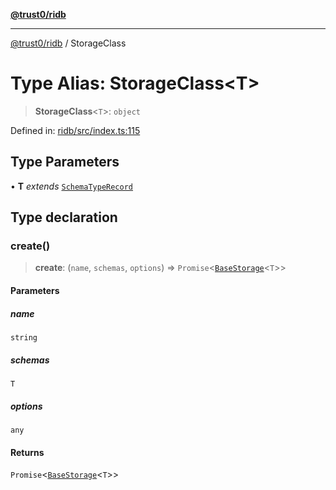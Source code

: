 [**@trust0/ridb**](../README.md)

***

[@trust0/ridb](../README.md) / StorageClass

# Type Alias: StorageClass\<T\>

> **StorageClass**\<`T`\>: `object`

Defined in: [ridb/src/index.ts:115](https://github.com/trust0-project/RIDB/blob/125aa0eca6de68c978711392b9d4b7177ba9d5e9/packages/ridb/src/index.ts#L115)

## Type Parameters

• **T** *extends* [`SchemaTypeRecord`](SchemaTypeRecord.md)

## Type declaration

### create()

> **create**: (`name`, `schemas`, `options`) => `Promise`\<[`BaseStorage`](../classes/BaseStorage.md)\<`T`\>\>

#### Parameters

##### name

`string`

##### schemas

`T`

##### options

`any`

#### Returns

`Promise`\<[`BaseStorage`](../classes/BaseStorage.md)\<`T`\>\>
